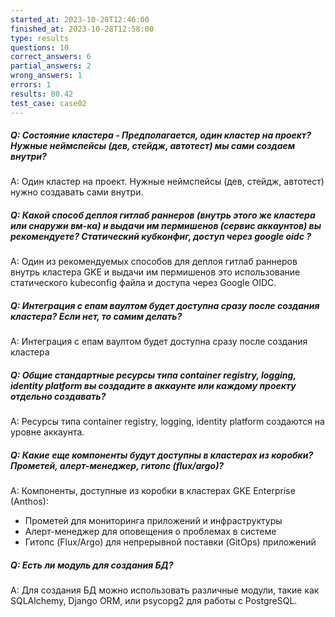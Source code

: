 ```yaml
---
started_at: 2023-10-28T12:46:00
finished_at: 2023-10-28T12:58:00
type: results
questions: 10
correct_answers: 6
partial_answers: 2
wrong_answers: 1
errors: 1
results: 80.42
test_case: case02
---
```


##### Q: Состояние кластера - Предполагается, один кластер на проект? Нужные неймспейсы (дев, стейдж, автотест) мы сами создаем внутри?
A: Один кластер на проект. Нужные неймспейсы (дев, стейдж, автотест) нужно создавать сами внутри.

##### Q: Какой способ деплоя гитлаб раннеров (внутрь этого же кластера или снаружи вм-ка) и выдачи им пермишенов (сервис аккаунтов) вы рекомендуете? Статический кубконфиг, доступ через google oidc ?
A: Один из рекомендуемых способов для деплоя гитлаб раннеров внутрь кластера GKE и выдачи им пермишенов это использование статического kubeconfig файла и доступа через Google OIDC.

##### Q: Интеграция с епам ваултом будет доступна сразу после создания кластера? Если нет, то самим делать?
A: Интеграция с епам ваултом будет доступна сразу после создания кластера

##### Q: Общие стандартные ресурсы типа container registry, logging, identity platform вы создадите в аккаунте или каждому проекту отдельно создавать?
A: Ресурсы типа container registry, logging, identity platform создаются на уровне аккаунта.

##### Q: Какие еще компоненты будут доступны в кластерах из коробки? Прометей, алерт-менеджер, гитопс (flux/argo)?
A: Компоненты, доступные из коробки в кластерах GKE Enterprise (Anthos):
- Прометей для мониторинга приложений и инфраструктуры
- Алерт-менеджер для оповещения о проблемах в системе
- Гитопс (Flux/Argo) для непрерывной поставки (GitOps) приложений

##### Q: Есть ли модуль для создания БД?
A: Для создания БД можно использовать различные модули, такие как SQLAlchemy, Django ORM, или psycopg2 для работы с PostgreSQL.

